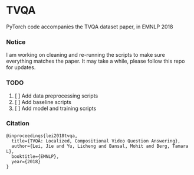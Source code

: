 # TVQA
PyTorch code accompanies the TVQA dataset paper, in EMNLP 2018

### Notice
I am working on cleaning and re-running the scripts to make sure everything matches the paper. It may take a while, please follow this repo for updates.


### TODO
1. [ ] Add data preprocessing scripts
2. [ ] Add baseline scripts
3. [ ] Add model and training scripts



### Citation
```
@inproceedings{lei2018tvqa,
  title={TVQA: Localized, Compositional Video Question Answering},
  author={Lei, Jie and Yu, Licheng and Bansal, Mohit and Berg, Tamara L},
  booktitle={EMNLP},
  year={2018}
}
```



